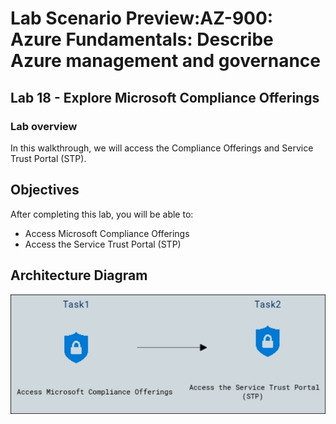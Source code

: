 # Lab Scenario Preview:AZ-900: Azure Fundamentals: Describe Azure management and governance

## Lab 18 - Explore Microsoft Compliance Offerings

### Lab overview

In this walkthrough, we will access the Compliance Offerings and Service Trust Portal (STP).

## Objectives

After completing this lab, you will be able to:

- Access Microsoft Compliance Offerings
- Access the Service Trust Portal (STP)

## Architecture Diagram

![](../images/az900lab18.png)